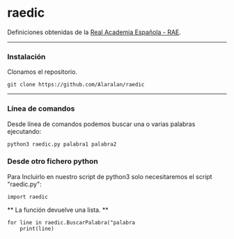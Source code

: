 # raedic
Definiciones obtenidas de la [Real Academia Española - RAE](https://dle.rae.es).

---
### Instalación
Clonamos el repositorio.
```
git clone https://github.com/Alaralan/raedic
```

---
### Línea de comandos
Desde línea de comandos podemos buscar una o varias palabras ejecutando:
```python3
python3 raedic.py palabra1 palabra2
```

### Desde otro fichero python
Para Incluirlo en nuestro script de python3 solo necesitaremos el script "raedic.py":
```
import raedic
```

** La función devuelve una lista. **
```
for line in raedic.BuscarPalabra("palabra
	print(line)
```
